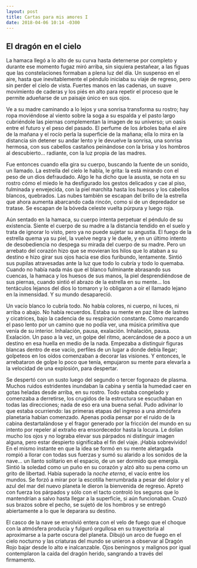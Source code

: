 ```yaml
---
layout: post
title: Cartas para mis amores I
date: 2018-04-06 10:14 -0300
---
```


## El dragón en el cielo

La hamaca llegó a lo alto de su curva hasta deternerse por completo y durante
ese momento fugaz miró arriba, sin siquiera pestañear, a las figuas que las
constelaciones formaban a plena luz del día. Un suspenso en el aire, hasta que
inevitablemente el péndulo iniciaba su viaje de regreso, pero sin perder el
cielo de vista. Fuertes manos en las cadenas, un suave movimiento de caderas y
los piés en alto para repetir el proceso que le permite adueñarse de un paisaje
único en sus ojos.

Ve a su madre caminando a lo lejos y una sonrisa transforma su rostro; hay ropa
moviéndose al viento sobre la soga a su espalda y el pasto largo cubriéndole las
piernas complementan la imagen de su universo; un oasis entre el futuro y el
peso del pasado. El perfume de los árboles baña el aire de la mañana y el rocío
perla la superficie de la mañana; ella lo mira en la distancia sin detener su
andar lento y le devuelve la sonrisa, una sonrisa hermosa, con sus cabellos
castaños peinándose con la brisa y los hombros al descubierto... radiante, con
la luz propia de las madres.

Fue entonces cuando ella gira su cuerpo, buscando la fuente de un sonido, un
llamado. La estrella del cielo le habla, le grita: la está mirando con el peso
de un dios defraudado. Algo le ha dicho que la asusta, se nota en su rostro cómo
el miedo le ha desfigurado los gestos delicados y cae al piso, fulminada y
envejecida, con la piel marchita hasta los huesos y los cabellos blancos,
quebrados. Las nubes también se escapan del brillo de la estrella que ahora
aumenta abarcando cada rincón, como si de un depredador se tratase. Se escapan
de la bóveda celeste vuelta púrpura y luego roja.

Aún sentado en la hamaca, su cuerpo intenta perpetuar el péndulo de su
existencia. Siente el cuerpo de su madre a la distancia tendido en el suelo y 
trata de ignorar lo visto, pero ya no puede sujetar su angustia. El fuego de la
estrella quema ya su piel, la vuelve negra y le duele, y en un último intento de
desobediencia no despega su mirada del cuerpo de su madre. Pero un arrebato del
corazón hizo que se movieran los hilos que lo ataban a su destino e hizo girar
sus ojos hacia ese dios furibundo, lentamente. Sintió sus pupilas atravesadas
ante la luz que todo lo cubría y todo lo quemaba. Cuando no había nada más que
el blanco fulminante abrasando sus cuencas, la hamaca y los huesos de sus manos,
la piel desprendiéndose de sus piernas, cuando sintió el abrazo de la estrella
en su mente... los tentáculos lejanos del dios lo tomaron y lo obligaron a oir
el llamado lejano en la inmensidad. Y su mundo desapareció.

Un vacío blanco lo cubría todo. No había colores, ni cuerpo, ni luces, ni arriba
o abajo. No había recuerdos. Estaba su mente en paz libre de lastres y
cicatrices, bajo la cadencia de su respiración constante. Como marcando el paso
lento por un camino que no podía ver, una música primitiva que venía de su
interior. Inhalación, pausa, exalación. Inhalación, pausa. Exalación. Un paso a
la vez, un golpe del ritmo, acercándose de a poco a un destino en esa huella en
medio de la nada. Empezaba a distinguir figuras blancas dentro de ese vacío,
perfiles de un lugar a donde debía llegar; golpeteos en los oídos comenzaban a
decorar las visiones. Y entonces, le arrebataron de golpe lo poco que tenía,
empujaron su mente para elevarla a la velocidad de una explosión, para
despertar.

Se despertó con un susto luego del segundo o tercer fogonazo de plasma. Muchos
ruidos estridentes inundaban la cabina y sentía la humedad caer en gotas heladas
desde arriba, en su rostro. Todo estaba congelado y comenzaba a derretirse, los
crugidos de la estructura se escuchaban en todas las direcciones; nada de eso
era una buena señal. Pudo adivinar lo que estaba ocurriendo: las primeras etapas
del ingreso a una atmósfera planetaria habían comenzado. Apenas podía pensar por
el ruido de la cabina destartalándose y el fragor generado por la fricción del
mundo en su intento por repeler al extraño era ensordecedor hasta la locura. Le
dolían mucho los ojos y no lograba elevar sus párpados ni distinguir imagen
alguna, pero estar despierto significaba el fin del viaje. ¡Había sobrevivido!
En el mismo instante en que la idea se formó en su mente aletargada rompió a
llorar con todas sus fuerzas y sumó su alarido a los sonidos de la nave... un
llanto solitario en el espacio, de un ser dormido que emergía. Sintió la soledad
como un puño en su corazón y alzó alto su pena como un grito de libertad. Había
superado la *noche eterna*, el vacío entre los mundos. Se forzó a mirar por la
escotilla herrumbrada a pesar del dolor y el azul del mar del nuevo planeta le
dieron la bienvenida de regreso. Apretó con fuerza los párpados y sólo con el
tacto controló los seguros que lo mantendrían a salvo hasta llegar a la
superficie, si aún funcionaban. Cruzó sus brazos sobre el pecho, se sujetó de
los hombros y se entregó abiertamente a lo que le deparara su destino.

El casco de la nave se envolvió entera con el velo de fuego que el choque con la
atmósfera producía y fulguró orgullosa en su trayectoria al aproximarse a la
parte oscura del planeta. Dibujó un arco de fuego en el cielo nocturno y las
criaturas del mundo se unieron a observar al Dragón Rojo bajar desde lo alto e
inalcanzable. Ojos beningnos y malignos por igual contemplaron la caída del
dragón herido, sangrando a través del firmamento.
